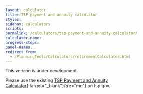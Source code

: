 ```yaml
---
layout: calculator
title: TSP payment and annuity calculator
styles:
sidenav: calculators
scripts: 
permalink: /calculators/tsp-payment-and-annuity-calculator/
calculator-name:
progress-steps:
panel-names:
redirect_from:
  - /PlanningTools/Calculators/retirementCalculator.html
---
```


This version is under development.

Please use the existing [TSP Payment and Annuity Calculator](https://www.tsp.gov/PlanningTools/Calculators/retirementCalculator.html){:target="\_blank"}{:re="me"} on tsp.gov.
